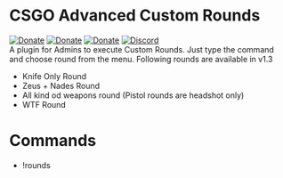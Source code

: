 # CSGO Advanced Custom Rounds
[![Donate](https://cdn2.iconfinder.com/data/icons/social-icons-circular-color/512/paypal-64.png)](https://www.paypal.me/Shivam169)  [![Donate](https://cdn2.iconfinder.com/data/icons/social-icons-circular-color/512/paytm-64.png)](https://drive.google.com/file/d/1ks_B3s9dNk_RPkDVf1DL1ITKe0mnrTRk/view)  [![Donate](https://cdn.iconscout.com/icon/free/png-64/upi-bhim-transfer-1795405-1522773.png)](https://drive.google.com/open?id=1VYYThJS78Pp6yyIU0lCIC4j7ef5a4G0l)  [![Discord](https://cdn3.iconfinder.com/data/icons/logos-and-brands-adobe/512/91_Discord-64.png)](https://discord.gg/HcCFa8q)  
A plugin for Admins to execute Custom Rounds. Just type the command and choose round from the menu.
Following rounds are available in v1.3
- Knife Only Round
- Zeus + Nades Round
- All kind od weapons round (Pistol rounds are headshot only)
- WTF Round

# Commands
- !rounds
